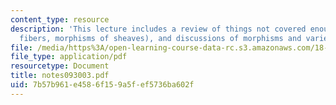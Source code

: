```yaml
---
content_type: resource
description: 'This lecture includes a review of things not covered enough (topics:
  fibers, morphisms of sheaves), and discussions of morphisms and varieties.'
file: /media/https%3A/open-learning-course-data-rc.s3.amazonaws.com/18-725-algebraic-geometry-fall-2003/7b57b961e4586f159a5fef5736ba602f_notes093003.pdf
file_type: application/pdf
resourcetype: Document
title: notes093003.pdf
uid: 7b57b961-e458-6f15-9a5f-ef5736ba602f
---
```

